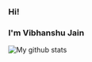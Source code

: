 ### Hi!
### I'm Vibhanshu Jain
![My github stats](https://github-readme-stats.vercel.app/api?username=vibhanshujainiiitr&show_icons=true&theme=radical)

